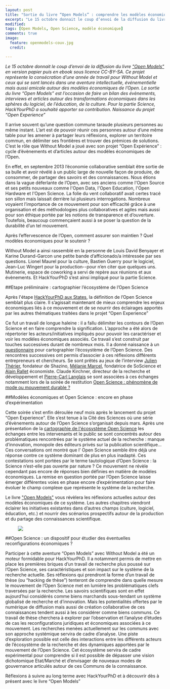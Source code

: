 ```yaml
---
layout: post
title: "Sortie du livre “Open Models” : comprendre les modèles économiques de l’Open."
excerpt: "Le 15 octobre donnait le coup d’envoi de la diffusion du livre “Open Models” "
modified: 
tags: [Open Models, Open Science, modèle économique]
comments: true
image:
  feature: openmodels-couv.jpg
  credit: 

---
```


*Le 15 octobre donnait le coup d’envoi de la diffusion du livre ["Open Models"](http://www.openmodels.fr/) en version papier puis en ebook sous licence CC-BY-SA. Ce projet représente la consécration d’une année de travail pour Without Model et ceux qui se sont lancés dans une aventure intellectuelle, événementielle mais aussi amicale autour des modèles économiques de l’Open. La sortie du livre “Open Models” est l’occasion de faire un bilan des évènements, interviews et articles autour des transformations économiques dans les sphères du logiciel, de l’éducation, de la culture. Pour la partie Science, HackYourPhD a souhaité apporter sa contribution.
Naissance du projet “Open Experience”*



Il arrive souvent qu’une question commune taraude plusieurs personnes au même instant. L’art est de pouvoir réunir ces personnes autour d’une même table pour les amener à partager leurs réflexions, explorer un territoire commun, en délimiter ses frontières et trouver des prémices de solutions. C’est le rôle que Without Model a joué avec son projet “Open Expérience” : cycle d’évènements et d’articles autour des modèles économiques de l’Open.

En effet, en septembre 2013 l’économie collaborative semblait être sortie de sa bulle et avoir révélé à un public large de nouvelle façon de produire, de consommer, de partager des savoirs et des connaissances. Nous étions dans la vague déferlante de l’Open, avec ses anciens comme l'Open Source et ses petits nouveaux comme l'Open Data, l'Open Education, l'Open Hardware et l'Open Science. La folie du vent collaboratif avait certes tracé son sillon mais laissait derrière lui plusieurs interrogations. Nombreux voyaient l’importance de ce mouvement pour son efficacité grâce à une organisation et des méthodologies plus collaboratives et agiles mais aussi pour son éthique portée par les notions de transparence et d’ouverture. Toutefois, beaucoup commençaient aussi à se poser la question de la durabilité d’un tel mouvement.

Après l’effervescence de l’Open, comment assurer son maintien ? Quel modèles économiques pour le soutenir ?

Without Model a ainsi rassemblé en la personne de Louis David Benyayer et Karine Durand-Garcon une petite bande d’afficionado/a intéressée par ses questions. Lionel Maurel pour la culture, Bastien Guerry pour le logiciel, Jean-Luc Wingert pour la production--pour n’en citer que quelques uns. Mutinerie, espace de coworking a servi de repère aux réunions et aux évènements. Et HackYourPhD s’est ainsi impliqué pour la partie Science.

##Etape préliminaire : cartographier l’écosystème de l’Open Science

Après l'étape [HackYourPhD aux States](hackyourphd.org/USA), la définition de l’Open Science semblait plus claire. Il s’agissait maintenant de mieux comprendre les enjeux économiques liés à ce mouvement et de se nourrir des éclairages apportés par les autres thématiques traitées dans le projet “Open Experience”

Ce fut un travail de longue haleine : il a fallu délimiter les contours de l’Open Science et en faire comprendre la signification. L’approche a été alors de répertorier les acteurs/initiatives impliqués pour pouvoir les caractériser et voir les modèles économiques associés. Ce travail s’est construit par touches successives durant de nombreux mois. Il a donné naissance à un [questionnaire](https://docs.google.com/forms/d/1un_VRgKwNy0dorRc80RzI6DODfhrD-UdiXJBVMKMNSs/viewform) pour cartographier l’écosystème de l’Open Science. Des rencontres successives ont permis d’associer à ces réflexions différents entrepreneurs et chercheurs. Se sont prêtés au jeux de l’interview [Julien Thérier](http://hackyourphd.org/2014/06/shazino-julien-therier-business-model-open-science/), fondateur de Shazino, [Mélanie Marcel](http://hackyourphd.org/2014/05/interview-soscience-laccessibilite-au-coeur-du-processus-du-brevet-partage-au-100-openscience/), fondatrice de SoScience et [Alain Rallet](http://hackyourphd.org/2014/06/interview-alain-rallet-openscience-crowdfunding/) économiste. Claude Kirchner, directeur de la recherche et développement et [Pierre-Carl Langlais](http://hackyourphd.org/2014/06/cetait-une-belle-utopie-diffuser-et-decouvrir-instantanement-toute-la-connaissance-du-monde/) se sont associées à ces échanges notamment lors de la soirée de restitution [Open Science : phénomène de mode ou mouvement durable ?](http://hackyourphd.org/2014/05/evenement-openexperience-openscience-business-model/)

##Modèles économiques et Open Science : encore en phase d’expérimentation

Cette soirée s’est enfin déroulée neuf mois après le lancement du projet “Open Experience”. Elle s’est tenue à la Cité des Sciences où une série d’évènements autour de l’Open Science s’organisait depuis mars.
Après une présentation de la [cartographie de l'écosystème Open Science](http://hackyourphd.org/2014/07/cartographier-lecosyteme-de-lopen-science-pour-mieux-comprendre-ses-enjeux/) les échanges entre les intervenants et le public se sont concentrés autour des problématiques rencontrées par le système actuel de la recherche : manque d’innovation, monopole des éditeurs privés sur la publication scientifique… Ces conversations ont montré que l’ Open Science semble être déjà une réponse contre ce système dominant de plus en plus inadapté. Ces contestations sont portées par le terme tautologique d’Open Science : la Science n’est-elle pas ouverte par nature ? Ce mouvement ne révèle cependant pas encore de réponses bien définies en matière de modèles économiques. La remise en question portée par l’Open Science laisse émerger différentes voies en phase encore d’expérimentation pour faire évoluer le champ complexe que représente le système de la recherche.

Le livre ["Open Models"](http://www.openmodels.fr/) vous révèlera les réflexions actuelles autour des modèles économiques de ce système. Les autres chapitres viendront éclairer les initiatives existantes dans d’autres champs (culture, logiciel, éducation, etc.) et nourrir des scénarios prospectifs autour de la production et du partage des connaissances scientifique.

<figure>
	<a href="http://hackyourphd.org/wp-content/uploads/2014/10/openmodels.png"><img src="http://hackyourphd.org/wp-content/uploads/2014/10/openmodels.png"></a>
</figure>


##Open Science : un dispositif pour étudier des éventuelles reconfigurations économiques ?

Participer à cette aventure “Open Models” avec Without Model a été un moteur formidable pour HackYourPhD. Il a notamment permis de mettre en place les premières briques d’un travail de recherche plus poussé sur l’Open Science, ses caractéristiques et son impact sur le système de la recherche actuelle.
Ses réflexions qui prendront la forme d’un travail de thèse (ou “hacking de thèse”) tenteront de comprendre dans quelle mesure le mouvement de l’Open Science met en lumière les problématiques clefs traversées par la recherche. Les savoirs scientifiques sont en effet aujourd’hui considérés comme biens marchands sous-tendant un système globalisé de recherche et d’innovation. Mais les potentialités offertes par le numérique de diffusion mais aussi de création collaborative de ces connaissances tendent aussi à les considérer comme biens communs. Ce travail de thèse cherchera à explorer par l’observation et l’analyse d’études de cas les reconfigurations juridiques et économiques associées à ce mouvement. Les recherches menées actuellement sur les communs avec son approche systémique servira de cadre d’analyse. Une piste d’exploration possible est celle des interactions entre les différents acteurs de l’écosystème de la recherche et des dynamiques apportées par le mouvement de l’Open Science. Cet écosystème servira de cadre expérimental pour comprendre si il est possible de dépasser une vision dichotomique Etat/Marché et d’envisager de nouveaux modes de gouvernance articulés autour de ces Communs de la connaissance.

Réflexions à suivre au long terme avec HackYourPhD et à découvrir dès à présent avec le livre “Open Models”